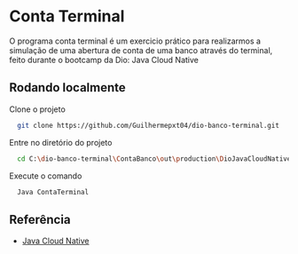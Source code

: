 
#  Conta Terminal

 O programa conta terminal é um exercicio prático para realizarmos a simulação de uma abertura de conta de uma banco através do terminal, feito durante o bootcamp da Dio: Java Cloud Native



## Rodando localmente

Clone o projeto

```bash
  git clone https://github.com/Guilhermepxt04/dio-banco-terminal.git
```

Entre no diretório do projeto

```bash
  cd C:\dio-banco-terminal\ContaBanco\out\production\DioJavaCloudNative
```

Execute o comando 

```bash
  Java ContaTerminal
```



## Referência

 - [Java Cloud Native](https://web.dio.me/track/bradesco-java-cloud-native)


